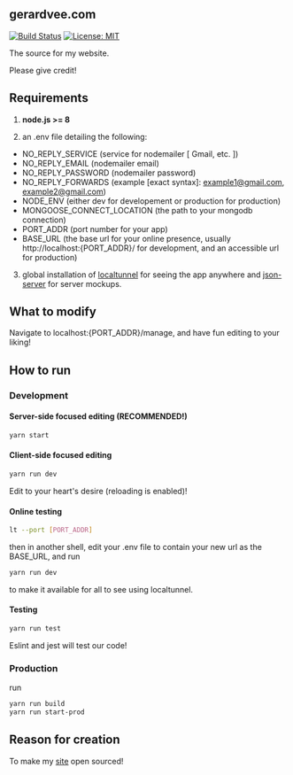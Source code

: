 ## gerardvee.com

[![Build Status](https://travis-ci.org/GerardVee/site.svg?branch=master)](https://travis-ci.org/GerardVee/site)
[![License: MIT](https://img.shields.io/badge/License-MIT-yellow.svg)](https://opensource.org/licenses/MIT)

The source for my website.

Please give credit!

## Requirements

1. **node.js >= 8**

2. an .env file detailing the following:

* NO_REPLY_SERVICE (service for nodemailer [ Gmail, etc. ])
* NO_REPLY_EMAIL (nodemailer email)
* NO_REPLY_PASSWORD (nodemailer password)
* NO_REPLY_FORWARDS (example [exact syntax]: example1@gmail.com, example2@gmail.com)
* NODE_ENV (either dev for developement or production for production)
* MONGOOSE_CONNECT_LOCATION (the path to your mongodb connection)
* PORT_ADDR (port number for your app)
* BASE_URL (the base url for your online presence, usually http://localhost:{PORT_ADDR}/ for development, and an accessible url for production)

3. global installation of [localtunnel](https://github.com/localtunnel/localtunnel) for seeing the app anywhere and [json-server](https://github.com/typicode/json-server) for server mockups.

## What to modify
 
Navigate to localhost:{PORT_ADDR}/manage, and have fun editing to your liking!

## How to run

### Development

#### Server-side focused editing (RECOMMENDED!)

```bash
yarn start
```

#### Client-side focused editing

```bash
yarn run dev
```

Edit to your heart's desire (reloading is enabled)!

#### Online testing

```bash
lt --port [PORT_ADDR]
```

then in another shell, edit your .env file to contain your new url as the BASE_URL, and run

```bash
yarn run dev
```

to make it available for all to see using localtunnel.

#### Testing

```bash
yarn run test
```

Eslint and jest will test our code!

### Production

run

```bash
yarn run build
yarn run start-prod
```

## Reason for creation

To make my [site](https://gerardvee.com/) open sourced!